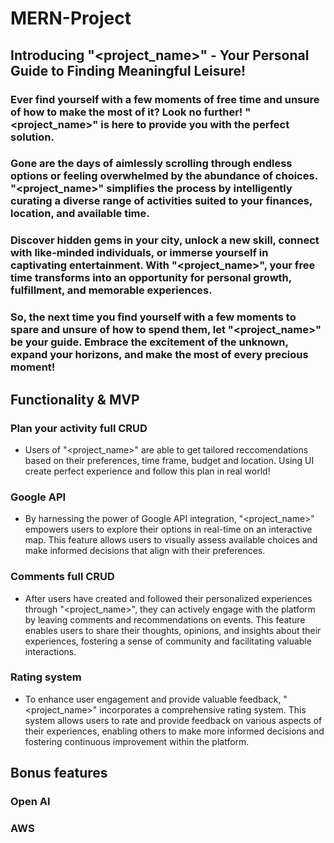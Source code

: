 # MERN-Project

## Introducing "<project_name>" - Your Personal Guide to Finding Meaningful Leisure!

### Ever find yourself with a few moments of free time and unsure of how to make the most of it? Look no further! "<project_name>" is here to provide you with the perfect solution.

### Gone are the days of aimlessly scrolling through endless options or feeling overwhelmed by the abundance of choices. "<project_name>" simplifies the process by intelligently curating a diverse range of activities suited to your finances, location, and available time.

### Discover hidden gems in your city, unlock a new skill, connect with like-minded individuals, or immerse yourself in captivating entertainment. With "<project_name>", your free time transforms into an opportunity for personal growth, fulfillment, and memorable experiences.

### So, the next time you find yourself with a few moments to spare and unsure of how to spend them, let "<project_name>" be your guide. Embrace the excitement of the unknown, expand your horizons, and make the most of every precious moment!

## Functionality & MVP

### Plan your activity full CRUD

* Users of "<project_name>" are able to get tailored reccomendations based on their preferences, time frame, budget and location. Using UI create perfect experience and follow this plan in real world!

### Google API

* By harnessing the power of Google API integration, "<project_name>" empowers users to explore their options in real-time on an interactive map. This feature allows users to visually assess available choices and make informed decisions that align with their preferences.

### Comments full CRUD

* After users have created and followed their personalized experiences through "<project_name>", they can actively engage with the platform by leaving comments and recommendations on events. This feature enables users to share their thoughts, opinions, and insights about their experiences, fostering a sense of community and facilitating valuable interactions.

### Rating system

* To enhance user engagement and provide valuable feedback, "<project_name>" incorporates a comprehensive rating system. This system allows users to rate and provide feedback on various aspects of their experiences, enabling others to make more informed decisions and fostering continuous improvement within the platform.

## Bonus features

### Open AI

### AWS